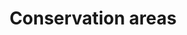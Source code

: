 ---
title: "Conservation areas"
status: investigation
typology: geography
label: "project:conservation-area"
hasContent: true
pageFeedback: false
summary: We want to provide a list of all the conservation areas in the country.
---